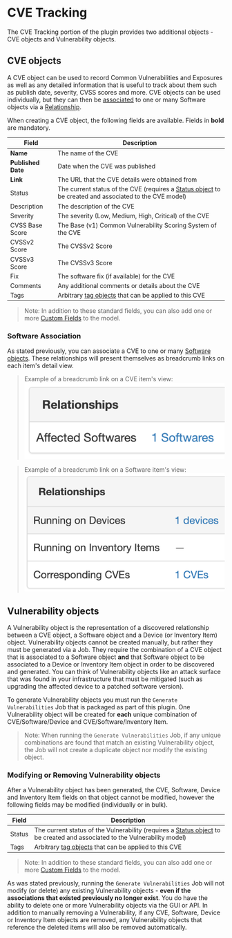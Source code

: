 # CVE Tracking

The CVE Tracking portion of the plugin provides two additional objects - CVE objects and Vulnerability objects.

## CVE objects

A CVE object can be used to record Common Vulnerabilities and Exposures as well as any detailed information that is useful to track about them such as publish date, severity, CVSS scores and more. CVE objects can be used individually, but they can then be [associated](./cve_tracking.md#software-association) to one or many Software objects via a [Relationship](https://nautobot.readthedocs.io/en/stable/models/extras/relationship/).

When creating a CVE object, the following fields are available. Fields in **bold** are mandatory.

| Field | Description |
| -- | -- |
| **Name** | The name of the CVE |
| **Published Date** | Date when the CVE was published |
| **Link** | The URL that the CVE details were obtained from |
| Status | The current status of the CVE (requires a [Status object](https://nautobot.readthedocs.io/en/stable/models/extras/status/) to be created and associated to the CVE model) |
| Description | The description of the CVE |
| Severity | The severity (Low, Medium, High, Critical) of the CVE |
| CVSS Base Score | The Base (v1) Common Vulnerability Scoring System of the CVE |
| CVSSv2 Score | The CVSSv2 Score |
| CVSSv3 Score | The CVSSv3 Score |
| Fix | The software fix (if available) for the CVE |
| Comments | Any additional comments or details about the CVE |
| Tags | Arbitrary [tag objects](https://nautobot.readthedocs.io/en/stable/models/extras/tag/) that can be applied to this CVE |

> Note: In addition to these standard fields, you can also add one or more [Custom Fields](https://nautobot.readthedocs.io/en/stable/additional-features/custom-fields/) to the model.

### Software Association

As stated previously, you can associate a CVE to one or many [Software objects](./software_lifecycle.md#software-objects). These relationships will present themselves as breadcrumb links on each item's detail view.

> Example of a breadcrumb link on a CVE item's view: ![](images/lcm_cve_breadcrumb.png)

> Example of a breadcrumb link on a Software item's view: ![](images/lcm_software_breadcrumb.png)

## Vulnerability objects

A Vulnerability object is the representation of a discovered relationship between a CVE object, a Software object and a Device (or Inventory Item) object. Vulnerability objects cannot be created manually, but rather they must be generated via a Job. They require the combination of a CVE object that is associated to a Software object **and** that Software object to be associated to a Device or Inventory Item object in order to be discovered and generated. You can think of Vulnerability objects like an attack surface that was found in your infrastructure that must be mitigated (such as upgrading the affected device to a patched software version).

To generate Vulnerability objects you must run the ``Generate Vulnerabilities`` Job that is packaged as part of this plugin. One Vulnerability object will be created for **each** unique combination of CVE/Software/Device and CVE/Software/Inventory Item.

> Note: When running the ``Generate Vulnerabilities`` Job, if any unique combinations are found that match an existing Vulnerability object, the Job will not create a duplicate object nor modify the existing object.

### Modifying or Removing Vulnerability objects

After a Vulnerability object has been generated, the CVE, Software, Device and Inventory Item fields on that object cannot be modified, however the following fields may be modified (individually or in bulk).

| Field | Description |
| -- | -- |
| Status | The current status of the Vulnerability (requires a [Status object](https://nautobot.readthedocs.io/en/stable/models/extras/status/) to be created and associated to the Vulnerability model) |
| Tags | Arbitrary [tag objects](https://nautobot.readthedocs.io/en/stable/models/extras/tag/) that can be applied to this CVE |

> Note: In addition to these standard fields, you can also add one or more [Custom Fields](https://nautobot.readthedocs.io/en/stable/additional-features/custom-fields/) to the model.

As was stated previously, running the ``Generate Vulnerabilities`` Job will not modify (or delete) any existing Vulnerability objects - **even if the associations that existed previously no longer exist**. You do have the ability to delete one or more Vulnerability objects via the GUI or API. In addition to manually removing a Vulnerability, if any CVE, Software, Device or Inventory Item objects are removed, any Vulnerability objects that reference the deleted items will also be removed automatically.
